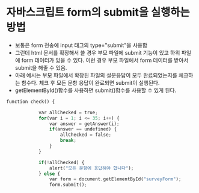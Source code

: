 # 자바스크립트 form의 submit을 실행하는 방법

- 보통은 form 전송에 input 태그의 type="submit"을 사용함
- 그런데 html 문서를 확장해서 쓸 경우 부모 파일에 submit 기능이 있고 하위 파일에 form 데이터가 있을 수 있다. 이런 경우 부모 파일에서 form 데이터를 받아서 submit을 해줄 수 있음.
- 아래 예시는 부모 파일에서 확장된 파일의 설문응답이 모두 완료되었는지를 체크하는 함수다. 체크 후 모든 문항 응답이 완료되면 submit이 실행된다.
- getElementById()함수를 사용하면 submit()함수를 사용할 수 있게 된다. 

```Python
function check() {

            var allChecked = true;
            for(var i = 1; i <= 35; i++) {
                var answer = getAnswer(i);
                if(answer == undefined) {
                    allChecked = false;
                    break;
                }
            }

            if(!allChecked) {
                alert("모든 문항에 응답해야 합니다");
            } else {
                var form = document.getElementById("surveyForm");
                form.submit();
```
